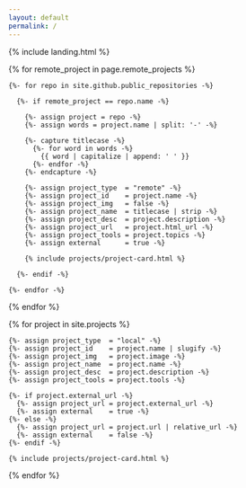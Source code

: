 ```yaml
---
layout: default
permalink: /
---
```


{% include landing.html %}

<div class="card-columns m-3 mt-5">

  <!-- Remote Projects -->
  {% for remote_project in page.remote_projects %}

    {%- for repo in site.github.public_repositories -%}

      {%- if remote_project == repo.name -%}

        {%- assign project = repo -%}
        {%- assign words = project.name | split: '-' -%}
        
        {%- capture titlecase -%}
          {%- for word in words -%}
            {{ word | capitalize | append: ' ' }}
          {%- endfor -%}
        {%- endcapture -%}

        {%- assign project_type  = "remote" -%}
        {%- assign project_id    = project.name -%}
        {%- assign project_img   = false -%}
        {%- assign project_name  = titlecase | strip -%}
        {%- assign project_desc  = project.description -%}
        {%- assign project_url   = project.html_url -%}
        {%- assign project_tools = project.topics -%}
        {%- assign external      = true -%}

        {% include projects/project-card.html %}

      {%- endif -%}

    {%- endfor -%}

  {% endfor %}

  <!-- Local Projects -->
  {% for project in site.projects %}

    {%- assign project_type  = "local" -%}
    {%- assign project_id    = project.name | slugify -%}
    {%- assign project_img   = project.image -%}
    {%- assign project_name  = project.name -%}
    {%- assign project_desc  = project.description -%}
    {%- assign project_tools = project.tools -%}

    {%- if project.external_url -%}
      {%- assign project_url = project.external_url -%}
      {%- assign external    = true -%}
    {%- else -%}
      {%- assign project_url = project.url | relative_url -%}
      {%- assign external    = false -%}
    {%- endif -%}

    {% include projects/project-card.html %}

  {% endfor %}

</div>